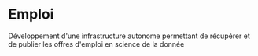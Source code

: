 # Emploi
Développement d'une infrastructure autonome permettant de récupérer et de publier les offres d'emploi en science de la donnée
